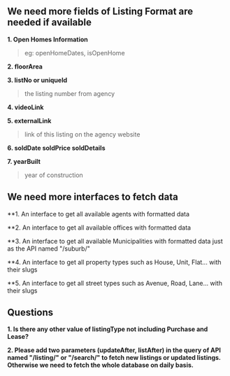 ## We need more fields of Listing Format are needed if available

**1. Open Homes Information**
>eg: openHomeDates, isOpenHome

**2. floorArea**

**3. listNo or uniqueId**
>the listing number from agency

**4. videoLink**

**5. externalLink**
>link of this listing on the agency website

**6. soldDate soldPrice soldDetails**

**7. yearBuilt**
>year of construction


## We need more interfaces to fetch data

**1. An interface to get all available agents with formatted data

**2. An interface to get all available offices with formatted data

**3. An interface to get all available Municipalities with formatted data just as the API named "/suburb/"

**4. An interface to get all property types such as House, Unit, Flat... with their slugs

**5. An interface to get all street types such as Avenue, Road, Lane... with their slugs


## Questions
**1. Is there any other value of listingType not including Purchase and Lease?**

**2. Please add two parameters (updateAfter, listAfter) in the query of API named "/listing/" or "/search/" to fetch new listings or updated listings. Otherwise we need to fetch the whole database on daily basis.**
